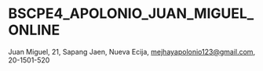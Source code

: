 # BSCPE4_APOLONIO_JUAN_MIGUEL_ONLINE
Juan Miguel, 21, Sapang Jaen, Nueva Ecija, mejhayapolonio123@gmail.com, 20-1501-520
